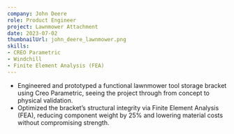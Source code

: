 ```yaml
---
company: John Deere
role: Product Engineer
project: Lawnmower Attachment
date: 2023-07-02
thumbnailUrl: john_deere_lawnmower.png
skills: 
- CREO Parametric
- Windchill
- Finite Element Analysis (FEA)
---
```


- Engineered and prototyped a functional lawnmower tool storage bracket using Creo Parametric, seeing the project
through from concept to physical validation.
- Optimized the bracket’s structural integrity via Finite Element Analysis (FEA), reducing component weight by
25% and lowering material costs without compromising strength.